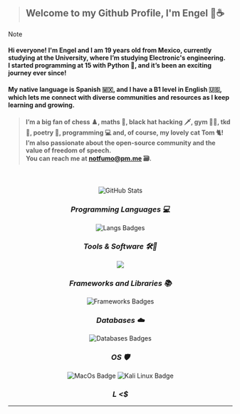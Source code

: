
>## Welcome to my Github Profile, I'm Engel 🌴☕

>[!NOTE]
><h4>Hi everyone! I'm Engel and I am 19 years old from Mexico, currently studying at the University, where I’m studying Electronic's engineering. <br> I started programming at 15 with Python 🐍, and it’s been an exciting journey ever since!</h4> <h4> My native language is Spanish 🇲🇽, and I have a B1 level in English 🇺🇸, which lets me connect with diverse communities and resources as I keep learning and growing.</h4>

><h4>I’m a big fan of chess ♟️, maths 🧠, black hat hacking 🗡, gym 🏋🏻, tkd 🥋, poetry 🍂, programming 💻 and, of course, my lovely cat Tom 🐈! I’m also passionate about the open-source community and the value of freedom of speech. <br> You can reach me at <a href="mailto:notfumo@pm.me">notfumo@pm.me</a> 🗃️.</h4>
<div align="center">
<br>

![GitHub Stats](https://gh-readme-profile.vercel.app/api?username=gelshll&theme=dark)

### _**Programming Languages 💻**_

<img src="https://skillicons.dev/icons?i=typescript,javascript,python,dart,html,css,octave" alt="Langs Badges">

### _**Tools & Software 🛠️🔮**_

<img src="https://skillicons.dev/icons?i=git,nodejs,vscode,sublime,pycharm,replit">

### _**Frameworks and Libraries 📚**_

<img src="https://skillicons.dev/icons?i=angular,bootstrap,django,flask" alt="Frameworks Badges">

### _**Databases ☁️**_


<img src="https://skillicons.dev/icons?i=postgresql,firebase" alt="Databases Badges">


### _**OS 🛡️**_
<img src="https://img.shields.io/badge/MacOS--9cf?logo=macos&logoColor=fff&style=flat" alt="MacOs Badge"> <img src="https://img.shields.io/badge/-Kali%20Linux-%23557C94?logo=kalilinux&logoColor=fff&style=flat" alt="Kali Linux Badge">


### _L <$_

</div>

---
